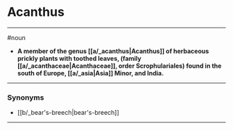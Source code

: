 # Acanthus
---
#noun
- **A member of the genus [[a/_acanthus|Acanthus]] of herbaceous prickly plants with toothed leaves, (family [[a/_acanthaceae|Acanthaceae]], order Scrophulariales) found in the south of Europe, [[a/_asia|Asia]] Minor, and India.**
---
### Synonyms
- [[b/_bear's-breech|bear's-breech]]
---
